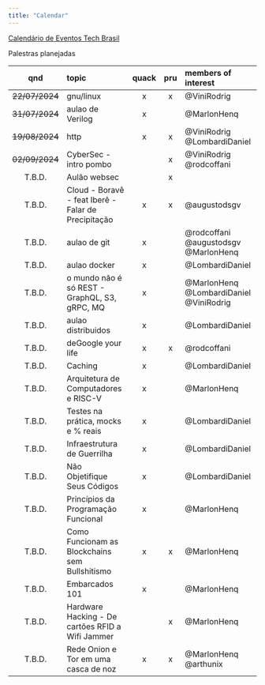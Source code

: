 ```yaml
---
title: "Calendar"
---
```


[Calendário de Eventos Tech Brasil](https://github.com/Abacatinhos/eventos-tech-brasil)

Palestras planejadas

|      qnd       | topic                                               | quack | pru | members of interest                     |
| :------------: | :-------------------------------------------------- | :---: | :-: | :-------------------------------------- |
| ~~22/07/2024~~ | gnu/linux                                           |   x   |  x  | @ViniRodrig                             |
| ~~31/07/2024~~ | aulao de Verilog                                    |   x   |     | @MarlonHenq                             |
| ~~19/08/2024~~ | http                                                |   x   |  x  | @ViniRodrig @LombardiDaniel             |
| ~~02/09/2024~~ | CyberSec - intro pombo                              |       |  x  | @ViniRodrig @rodcoffani                 |
|     T.B.D.     | Aulão websec                                        |       |  x  |                                         |
|     T.B.D.     | Cloud - Boravê - feat Iberê - Falar de Precipitação |   x   |  x  | @augustodsgv                            |
|     T.B.D.     | aulao de git                                        |   x   |     | @rodcoffani @augustodsgv @MarlonHenq    |
|     T.B.D.     | aulao docker                                        |   x   |     | @LombardiDaniel                         |
|     T.B.D.     | o mundo não é só REST - GraphQL, S3, gRPC, MQ       |   x   |     | @MarlonHenq @LombardiDaniel @ViniRodrig |
|     T.B.D.     | aulao distribuidos                                  |   x   |     | @LombardiDaniel                         |
|     T.B.D.     | deGoogle your life                                  |   x   |  x  | @rodcoffani                             |
|     T.B.D.     | Caching                                             |   x   |     | @LombardiDaniel                         |
|     T.B.D.     | Arquitetura de Computadores e RISC-V                |   x   |     | @MarlonHenq                             |
|     T.B.D.     | Testes na prática, mocks e % reais                  |   x   |     | @LombardiDaniel                         |
|     T.B.D.     | Infraestrutura de Guerrilha                         |   x   |     | @LombardiDaniel                         |
|     T.B.D.     | Não Objetifique Seus Códigos                        |   x   |     | @LombardiDaniel                         |
|     T.B.D.     | Princípios da Programação Funcional                 |   x   |     | @MarlonHenq                             |
|     T.B.D.     | Como Funcionam as Blockchains sem Bullshitismo      |   x   |  x  | @MarlonHenq                             |
|     T.B.D.     | Embarcados 101                                      |   x   |     | @MarlonHenq                             |
|     T.B.D.     | Hardware Hacking - De cartões RFID a Wifi Jammer    |       |  x  | @MarlonHenq                             |
|     T.B.D.     | Rede Onion e Tor em uma casca de noz                |   x   |  x  | @MarlonHenq @arthunix                   |
